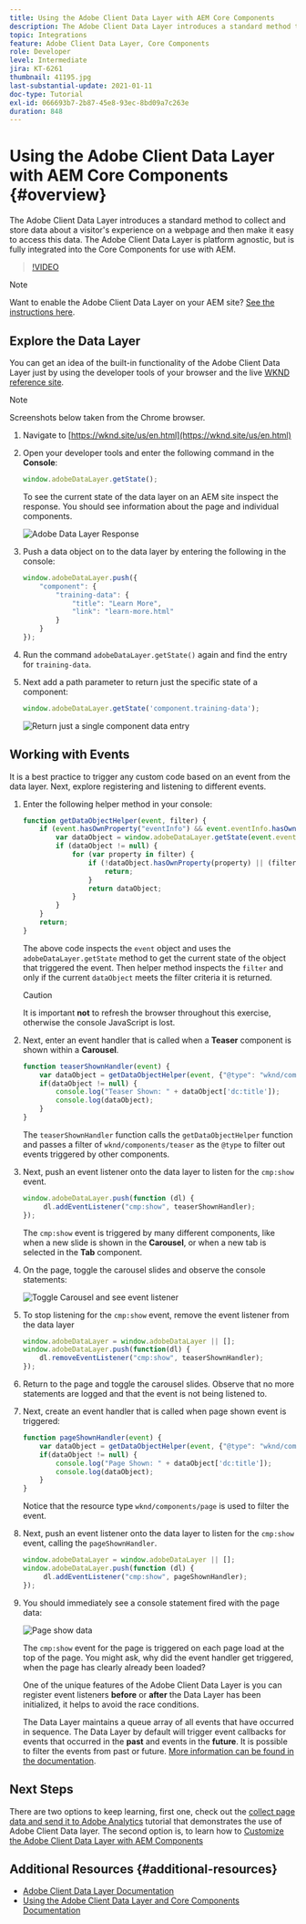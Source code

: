 ```yaml
---
title: Using the Adobe Client Data Layer with AEM Core Components
description: The Adobe Client Data Layer introduces a standard method to collect and store data about a visitor's experience on a webpage and then make it easy to access this data. The Adobe Client Data Layer is platform agnostic, but is fully integrated into the Core Components for use with AEM.
topic: Integrations
feature: Adobe Client Data Layer, Core Components
role: Developer
level: Intermediate
jira: KT-6261
thumbnail: 41195.jpg
last-substantial-update: 2021-01-11
doc-type: Tutorial
exl-id: 066693b7-2b87-45e8-93ec-8bd09a7c263e
duration: 848
---
```

# Using the Adobe Client Data Layer with AEM Core Components {#overview}

The Adobe Client Data Layer introduces a standard method to collect and store data about a visitor's experience on a webpage and then make it easy to access this data. The Adobe Client Data Layer is platform agnostic, but is fully integrated into the Core Components for use with AEM.

>[!VIDEO](https://video.tv.adobe.com/v/41195?quality=12&learn=on)

>[!NOTE]
>
> Want to enable the Adobe Client Data Layer on your AEM site? [See the instructions here](https://experienceleague.adobe.com/docs/experience-manager-core-components/using/developing/data-layer/overview.html#installation-activation).

## Explore the Data Layer

You can get an idea of the built-in functionality of the Adobe Client Data Layer just by using the developer tools of your browser and the live [WKND reference site](https://wknd.site/us/en.html).

>[!NOTE]
>
> Screenshots below taken from the Chrome browser.

1.  Navigate to [https://wknd.site/us/en.html](https://wknd.site/us/en.html)
1.  Open your developer tools and enter the following command in the **Console**:

    ```js
    window.adobeDataLayer.getState();
    ```

    To see the current state of the data layer on an AEM site inspect the response. You should see information about the page and individual components.

    ![Adobe Data Layer Response](assets/data-layer-state-response.png)

1.  Push a data object on to the data layer by entering the following in the console:

    ```js
    window.adobeDataLayer.push({
        "component": {
            "training-data": {
                "title": "Learn More",
                "link": "learn-more.html"
            }
        }
    });
    ```

1.  Run the command `adobeDataLayer.getState()` again and find the entry for `training-data`.
1.  Next add a path parameter to return just the specific state of a component:

    ```js
    window.adobeDataLayer.getState('component.training-data');
    ```

    ![Return just a single component data entry](assets/return-just-single-component.png)

## Working with Events

It is a best practice to trigger any custom code based on an event from the data layer. Next, explore registering and listening to different events.

1.  Enter the following helper method in your console:

    ```js
    function getDataObjectHelper(event, filter) {
        if (event.hasOwnProperty("eventInfo") && event.eventInfo.hasOwnProperty("path")) {
            var dataObject = window.adobeDataLayer.getState(event.eventInfo.path);
            if (dataObject != null) {
                for (var property in filter) {
                    if (!dataObject.hasOwnProperty(property) || (filter[property] !== null && filter[property] !== dataObject[property])) {
                        return;
                    }
                    return dataObject;
                }
            }
        }
        return;
    }
    ```

    The above code inspects the `event` object and uses the `adobeDataLayer.getState` method to get the current state of the object that triggered the event. Then helper method inspects the `filter` and only if the current `dataObject` meets the filter criteria it is returned.

    >[!CAUTION]
    >
    > It is important **not** to refresh the browser throughout this exercise, otherwise the console JavaScript is lost.

1.  Next, enter an event handler that is called when a **Teaser** component is shown within a **Carousel**.

    ```js
    function teaserShownHandler(event) {
        var dataObject = getDataObjectHelper(event, {"@type": "wknd/components/teaser"});
        if(dataObject != null) {
            console.log("Teaser Shown: " + dataObject['dc:title']);
            console.log(dataObject);
        }
    }
    ```

    The `teaserShownHandler` function calls the `getDataObjectHelper` function and passes a filter of `wknd/components/teaser` as the `@type` to filter out events triggered by other components.

1.  Next, push an event listener onto the data layer to listen for the `cmp:show` event.

    ```js
    window.adobeDataLayer.push(function (dl) {
         dl.addEventListener("cmp:show", teaserShownHandler);
    });
    ```

    The `cmp:show` event is triggered by many different components, like when a new slide is shown in the **Carousel**, or when a new tab is selected in the **Tab** component.

1.  On the page, toggle the carousel slides and observe the console statements:

    ![Toggle Carousel and see event listener](assets/teaser-console-slides.png)

1.  To stop listening for the `cmp:show` event, remove the event listener from the data layer 

    ```js
    window.adobeDataLayer = window.adobeDataLayer || [];
    window.adobeDataLayer.push(function(dl) {
        dl.removeEventListener("cmp:show", teaserShownHandler);
    });
    ```

1.  Return to the page and toggle the carousel slides. Observe that no more statements are logged and that the event is not being listened to.

1.  Next, create an event handler that is called when page shown event is triggered:

    ```js
    function pageShownHandler(event) {
        var dataObject = getDataObjectHelper(event, {"@type": "wknd/components/page"});
        if(dataObject != null) {
            console.log("Page Shown: " + dataObject['dc:title']);
            console.log(dataObject);
        }
    }
    ```

    Notice that the resource type `wknd/components/page` is used to filter the event.

1.  Next, push an event listener onto the data layer to listen for the `cmp:show` event, calling the `pageShownHandler`.

    ```js
    window.adobeDataLayer = window.adobeDataLayer || [];
    window.adobeDataLayer.push(function (dl) {
         dl.addEventListener("cmp:show", pageShownHandler);
    });
    ```

1.  You should immediately see a console statement fired with the page data:

    ![Page show data](assets/page-show-console-data.png)

    The `cmp:show` event for the page is triggered on each page load at the top of the page. You might ask, why did the event handler get triggered, when the page has clearly already been loaded? 

    One of the unique features of the Adobe Client Data Layer is you can register event listeners **before** or **after** the Data Layer has been initialized, it helps to avoid the race conditions.

    The Data Layer maintains a queue array of all events that have occurred in sequence. The Data Layer by default will trigger event callbacks for events that occurred in the **past** and events in the **future**. It is possible to filter the events from past or future. [More information can be found in the documentation](https://github.com/adobe/adobe-client-data-layer/wiki#addeventlistener).


## Next Steps

There are two options to keep learning, first one, check out the [collect page data and send it to Adobe Analytics](../analytics/collect-data-analytics.md) tutorial that demonstrates the use of Adobe Client Data layer. The second option is, to learn how to [Customize the Adobe Client Data Layer with AEM Components](./data-layer-customize.md)


## Additional Resources {#additional-resources}

* [Adobe Client Data Layer Documentation](https://github.com/adobe/adobe-client-data-layer/wiki)
* [Using the Adobe Client Data Layer and Core Components Documentation](https://experienceleague.adobe.com/docs/experience-manager-core-components/using/developing/data-layer/overview.html)
